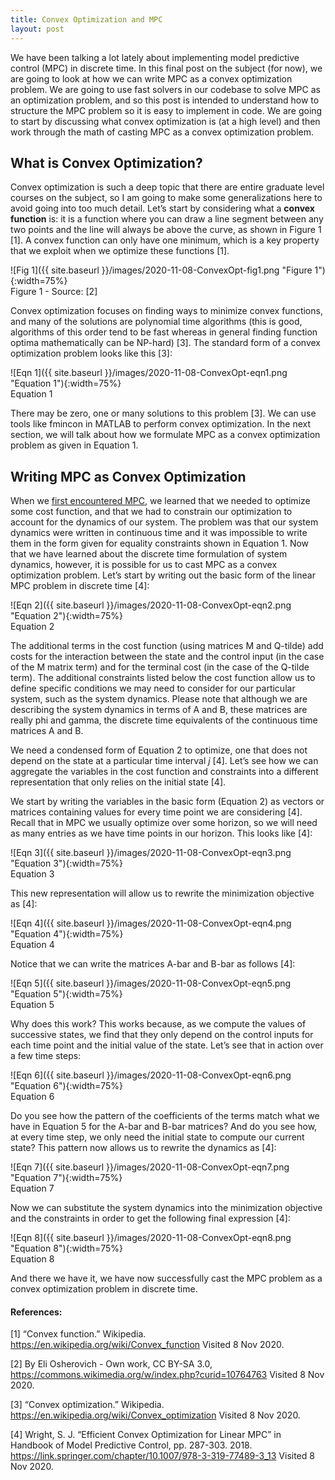 ```yaml
---
title: Convex Optimization and MPC
layout: post 
---
```


We have been talking a lot lately about implementing model predictive control (MPC) in discrete time. In this final post on the subject (for now), we are going to look at how we can write MPC as a convex optimization problem. We are going to use fast solvers in our codebase to solve MPC as an optimization problem, and so this post is intended to understand how to structure the MPC problem so it is easy to implement in code. We are going to start by discussing what convex optimization is (at a high level) and then work through the math of casting MPC as a convex optimization problem. 

## What is Convex Optimization?

Convex optimization is such a deep topic that there are entire graduate level courses on the subject, so I am going to make some generalizations here to avoid going into too much detail. Let’s start by considering what a **convex function** is: it is a function where you can draw a line segment between any two points and the line will always be above the curve, as shown in Figure 1 [1]. A convex function can only have one minimum, which is a key property that we exploit when we optimize these functions [1]. 

![Fig 1]({{ site.baseurl }}/images/2020-11-08-ConvexOpt-fig1.png "Figure 1"){:width=75%}      
Figure 1 - Source: [2]    

Convex optimization focuses on finding ways to minimize convex functions, and many of the solutions are polynomial time algorithms (this is good, algorithms of this order tend to be fast whereas in general finding function optima mathematically can be NP-hard) [3]. The standard form of a convex optimization problem looks like this [3]: 

![Eqn 1]({{ site.baseurl }}/images/2020-11-08-ConvexOpt-eqn1.png "Equation 1"){:width=75%}     
Equation 1   

There may be zero, one or many solutions to this problem [3]. We can use tools like fmincon in MATLAB to perform convex optimization. In the next section, we will talk about how we formulate MPC as a convex optimization problem as given in Equation 1. 

## Writing MPC as Convex Optimization

When we [first encountered MPC](https://sassafras13.github.io/ControlTheoryBasics/), we learned that we needed to optimize some cost function, and that we had to constrain our optimization to account for the dynamics of our system. The problem was that our system dynamics were written in continuous time and it was impossible to write them in the form given for equality constraints shown in Equation 1. Now that we have learned about the discrete time formulation of system dynamics, however, it is possible for us to cast MPC as a convex optimization problem. Let’s start by writing out the basic form of the linear MPC problem in discrete time [4]: 

![Eqn 2]({{ site.baseurl }}/images/2020-11-08-ConvexOpt-eqn2.png "Equation 2"){:width=75%}     
Equation 2   

The additional terms in the cost function (using matrices M and Q-tilde) add costs for the interaction between the state and the control input (in the case of the M matrix term) and for the terminal cost (in the case of the Q-tilde term). The additional constraints listed below the cost function allow us to define specific conditions we may need to consider for our particular system, such as the system dynamics. Please note that although we are describing the system dynamics in terms of A and B, these matrices are really phi and gamma, the discrete time equivalents of the continuous time matrices A and B. 

We need a condensed form of Equation 2 to optimize, one that does not depend on the state at a particular time interval _j_ [4]. Let’s see how we can aggregate the variables in the cost function and constraints into a different representation that only relies on the initial state [4].

We start by writing the variables in the basic form (Equation 2) as vectors or matrices containing values for every time point we are considering [4]. Recall that in MPC we usually optimize over some horizon, so we will need as many entries as we have time points in our horizon. This looks like [4]: 

![Eqn 3]({{ site.baseurl }}/images/2020-11-08-ConvexOpt-eqn3.png "Equation 3"){:width=75%}     
Equation 3   

This new representation will allow us to rewrite the minimization objective as [4]: 

![Eqn 4]({{ site.baseurl }}/images/2020-11-08-ConvexOpt-eqn4.png "Equation 4"){:width=75%}     
Equation 4   

Notice that we can write the matrices A-bar and B-bar as follows [4]: 

![Eqn 5]({{ site.baseurl }}/images/2020-11-08-ConvexOpt-eqn5.png "Equation 5"){:width=75%}     
Equation 5   

Why does this work? This works because, as we compute the values of successive states, we find that they only depend on the control inputs for each time point and the initial value of the state. Let’s see that in action over a few time steps: 

![Eqn 6]({{ site.baseurl }}/images/2020-11-08-ConvexOpt-eqn6.png "Equation 6"){:width=75%}     
Equation 6   

Do you see how the pattern of the coefficients of the terms match what we have in Equation 5 for the A-bar and B-bar matrices? And do you see how, at every time step, we only need the initial state to compute our current state? This pattern now allows us to rewrite the dynamics as [4]: 

![Eqn 7]({{ site.baseurl }}/images/2020-11-08-ConvexOpt-eqn7.png "Equation 7"){:width=75%}     
Equation 7   

Now we can substitute the system dynamics into the minimization objective and the constraints in order to get the following final expression [4]: 

![Eqn 8]({{ site.baseurl }}/images/2020-11-08-ConvexOpt-eqn8.png "Equation 8"){:width=75%}     
Equation 8   

And there we have it, we have now successfully cast the MPC problem as a convex optimization problem in discrete time. 

#### References: 

[1] “Convex function.” Wikipedia. <https://en.wikipedia.org/wiki/Convex_function> Visited 8 Nov 2020.

[2] By Eli Osherovich - Own work, CC BY-SA 3.0, <https://commons.wikimedia.org/w/index.php?curid=10764763> Visited 8 Nov 2020.

[3] “Convex optimization.” Wikipedia. <https://en.wikipedia.org/wiki/Convex_optimization> Visited 8 Nov 2020.

[4] Wright, S. J. “Efficient Convex Optimization for Linear MPC” in Handbook of Model Predictive Control, pp. 287-303. 2018. <https://link.springer.com/chapter/10.1007/978-3-319-77489-3_13> Visited 8 Nov 2020.


